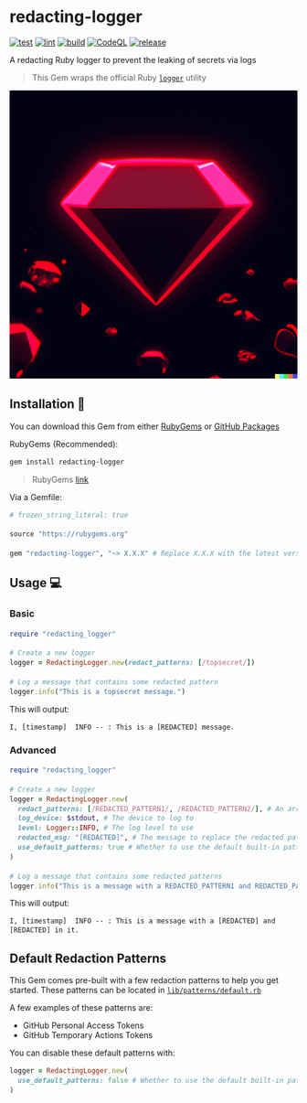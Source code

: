 # redacting-logger

[![test](https://github.com/GrantBirki/redacting-logger/actions/workflows/test.yml/badge.svg)](https://github.com/GrantBirki/redacting-logger/actions/workflows/test.yml) [![lint](https://github.com/GrantBirki/redacting-logger/actions/workflows/lint.yml/badge.svg)](https://github.com/GrantBirki/redacting-logger/actions/workflows/lint.yml) [![build](https://github.com/GrantBirki/redacting-logger/actions/workflows/build.yml/badge.svg)](https://github.com/GrantBirki/redacting-logger/actions/workflows/build.yml) [![CodeQL](https://github.com/GrantBirki/redacting-logger/actions/workflows/codeql-analysis.yml/badge.svg)](https://github.com/GrantBirki/redacting-logger/actions/workflows/codeql-analysis.yml) [![release](https://github.com/GrantBirki/redacting-logger/actions/workflows/release.yml/badge.svg)](https://github.com/GrantBirki/redacting-logger/actions/workflows/release.yml)

A redacting Ruby logger to prevent the leaking of secrets via logs

> This Gem wraps the official Ruby [`logger`](https://github.com/ruby/logger) utility

![Gem](docs/assets/gem.png)

## Installation 💎

You can download this Gem from either [RubyGems](https://rubygems.org/gems/redacting-logger) or [GitHub Packages](https://github.com/GrantBirki/redacting-logger/pkgs/rubygems/redacting-logger)

RubyGems (Recommended):

```bash
gem install redacting-logger
```

> RubyGems [link](https://rubygems.org/gems/redacting-logger)

Via a Gemfile:

```ruby
# frozen_string_literal: true

source "https://rubygems.org"

gem "redacting-logger", "~> X.X.X" # Replace X.X.X with the latest version
```

## Usage 💻

### Basic

```ruby
require "redacting_logger"

# Create a new logger
logger = RedactingLogger.new(redact_patterns: [/topsecret/])

# Log a message that contains some redacted pattern
logger.info("This is a topsecret message.")
```

This will output:

```text
I, [timestamp]  INFO -- : This is a [REDACTED] message.
```

### Advanced

```ruby
require "redacting_logger"

# Create a new logger
logger = RedactingLogger.new(
  redact_patterns: [/REDACTED_PATTERN1/, /REDACTED_PATTERN2/], # An array of Regexp patterns to redact from the logs
  log_device: $stdout, # The device to log to
  level: Logger::INFO, # The log level to use
  redacted_msg: "[REDACTED]", # The message to replace the redacted patterns with
  use_default_patterns: true # Whether to use the default built-in patterns or not
)

# Log a message that contains some redacted patterns
logger.info("This is a message with a REDACTED_PATTERN1 and REDACTED_PATTERN2 in it.")
```

This will output:

```text
I, [timestamp]  INFO -- : This is a message with a [REDACTED] and [REDACTED] in it.
```

## Default Redaction Patterns

This Gem comes pre-built with a few redaction patterns to help you get started. These patterns can be located in [`lib/patterns/default.rb`](lib/patterns/default.rb)

A few examples of these patterns are:

- GitHub Personal Access Tokens
- GitHub Temporary Actions Tokens

You can disable these default patterns with:

```ruby
logger = RedactingLogger.new(
  use_default_patterns: false # Whether to use the default built-in patterns or not
)
```
